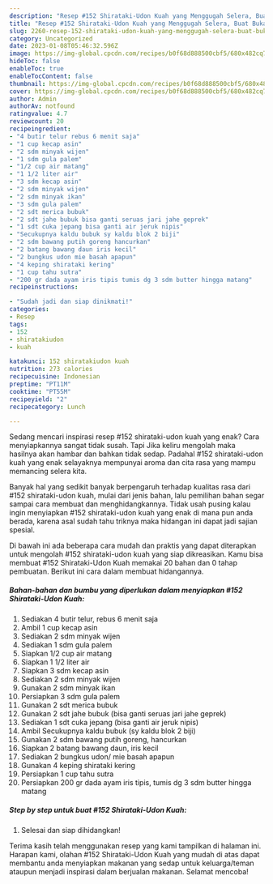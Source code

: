 ```yaml
---
description: "Resep #152 Shirataki-Udon Kuah yang Menggugah Selera, Buat Buka Puasa Bikin Ngiler"
title: "Resep #152 Shirataki-Udon Kuah yang Menggugah Selera, Buat Buka Puasa Bikin Ngiler"
slug: 2260-resep-152-shirataki-udon-kuah-yang-menggugah-selera-buat-buka-puasa-bikin-ngiler
category: Uncategorized
date: 2023-01-08T05:46:32.596Z
image: https://img-global.cpcdn.com/recipes/b0f68d888500cbf5/680x482cq70/152-shirataki-udon-kuah-foto-resep-utama.jpg
hideToc: false
enableToc: true
enableTocContent: false
thumbnail: https://img-global.cpcdn.com/recipes/b0f68d888500cbf5/680x482cq70/152-shirataki-udon-kuah-foto-resep-utama.jpg
cover: https://img-global.cpcdn.com/recipes/b0f68d888500cbf5/680x482cq70/152-shirataki-udon-kuah-foto-resep-utama.jpg
author: Admin
authorAv: notfound
ratingvalue: 4.7
reviewcount: 20
recipeingredient:
- "4 butir telur rebus 6 menit saja"
- "1 cup kecap asin"
- "2 sdm minyak wijen"
- "1 sdm gula palem"
- "1/2 cup air matang"
- "1 1/2 liter air"
- "3 sdm kecap asin"
- "2 sdm minyak wijen"
- "2 sdm minyak ikan"
- "3 sdm gula palem"
- "2 sdt merica bubuk"
- "2 sdt jahe bubuk bisa ganti seruas jari jahe geprek"
- "1 sdt cuka jepang bisa ganti air jeruk nipis"
- "Secukupnya kaldu bubuk sy kaldu blok 2 biji"
- "2 sdm bawang putih goreng hancurkan"
- "2 batang bawang daun iris kecil"
- "2 bungkus udon mie basah apapun"
- "4 keping shirataki kering"
- "1 cup tahu sutra"
- "200 gr dada ayam iris tipis tumis dg 3 sdm butter hingga matang"
recipeinstructions:

- "Sudah jadi dan siap dinikmati!"
categories:
- Resep
tags:
- 152
- shiratakiudon
- kuah

katakunci: 152 shiratakiudon kuah 
nutrition: 273 calories
recipecuisine: Indonesian
preptime: "PT11M"
cooktime: "PT55M"
recipeyield: "2"
recipecategory: Lunch

---
```



Sedang mencari inspirasi resep #152 shirataki-udon kuah yang enak? Cara menyiapkannya sangat tidak susah. Tapi Jika keliru mengolah maka hasilnya akan hambar dan bahkan tidak sedap. Padahal #152 shirataki-udon kuah yang enak selayaknya mempunyai aroma dan cita rasa yang mampu memancing selera kita.




Banyak hal yang sedikit banyak berpengaruh terhadap kualitas rasa dari #152 shirataki-udon kuah, mulai dari jenis bahan, lalu pemilihan bahan segar sampai cara membuat dan menghidangkannya. Tidak usah pusing kalau ingin menyiapkan #152 shirataki-udon kuah yang enak di mana pun anda berada, karena asal sudah tahu triknya maka hidangan ini dapat jadi sajian spesial.


Di bawah ini ada beberapa cara mudah dan praktis yang dapat diterapkan untuk mengolah #152 shirataki-udon kuah yang siap dikreasikan. Kamu bisa membuat #152 Shirataki-Udon Kuah memakai 20 bahan dan 0 tahap pembuatan. Berikut ini cara dalam membuat hidangannya.

<!--inarticleads1-->

##### Bahan-bahan dan bumbu yang diperlukan dalam menyiapkan #152 Shirataki-Udon Kuah:

1. Sediakan 4 butir telur, rebus 6 menit saja
1. Ambil 1 cup kecap asin
1. Sediakan 2 sdm minyak wijen
1. Sediakan 1 sdm gula palem
1. Siapkan 1/2 cup air matang
1. Siapkan 1 1/2 liter air
1. Siapkan 3 sdm kecap asin
1. Sediakan 2 sdm minyak wijen
1. Gunakan 2 sdm minyak ikan
1. Persiapkan 3 sdm gula palem
1. Gunakan 2 sdt merica bubuk
1. Gunakan 2 sdt jahe bubuk (bisa ganti seruas jari jahe geprek)
1. Sediakan 1 sdt cuka jepang (bisa ganti air jeruk nipis)
1. Ambil Secukupnya kaldu bubuk (sy kaldu blok 2 biji)
1. Gunakan 2 sdm bawang putih goreng, hancurkan
1. Siapkan 2 batang bawang daun, iris kecil
1. Sediakan 2 bungkus udon/ mie basah apapun
1. Gunakan 4 keping shirataki kering
1. Persiapkan 1 cup tahu sutra
1. Persiapkan 200 gr dada ayam iris tipis, tumis dg 3 sdm butter hingga matang




<!--inarticleads2-->

##### Step by step untuk buat #152 Shirataki-Udon Kuah:


1. Selesai dan siap dihidangkan!



Terima kasih telah menggunakan resep yang kami tampilkan di halaman ini. Harapan kami, olahan #152 Shirataki-Udon Kuah yang mudah di atas dapat membantu anda menyiapkan makanan yang sedap untuk keluarga/teman ataupun menjadi inspirasi dalam berjualan makanan. Selamat mencoba!
